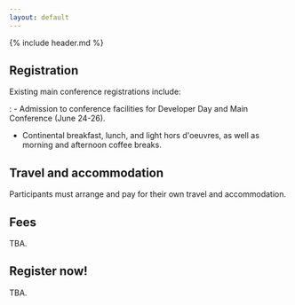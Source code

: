 ```yaml
---
layout: default
---
```


{% include header.md %}

## Registration

Existing main conference registrations include:

: - Admission to conference facilities for Developer Day and Main
    Conference (June 24-26).
  - Continental breakfast, lunch, and light hors d'oeuvres, as well as
    morning and afternoon coffee breaks.

## Travel and accommodation

Participants must arrange and pay for their own travel and
accommodation.

## Fees

TBA.

## Register now!

TBA.